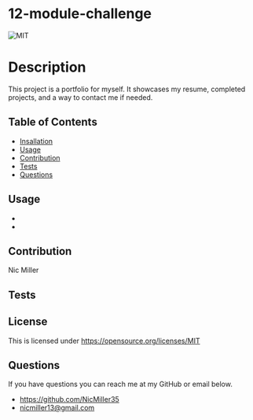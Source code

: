 # 12-module-challenge
![MIT](https://img.shields.io/badge/License-MIT-yellow.svg)
# Description
This project is a portfolio for myself. It showcases my resume, completed projects, and a way to contact me if needed. 
## Table of Contents
- [Insallation](#installation)
- [Usage](#usage)
- [Contribution](#contribution)
- [Tests](#tests)
- [Questions](#questions)
## Usage

- 
- 
## Contribution
Nic Miller

## Tests

## License
This is licensed under <https://opensource.org/licenses/MIT>
## Questions
If you have questions you can reach me at my GitHub or email below.
- <https://github.com/NicMiller35>
- nicmiller13@gmail.com